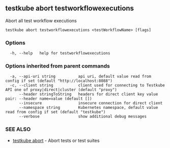 
<head>
  <meta name="og:type" content="reference-doc" />
</head>

## testkube abort testworkflowexecutions

Abort all test workflow executions

```
testkube abort testworkflowexecutions <testWorkflowName> [flags]
```

### Options

```
  -h, --help   help for testworkflowexecutions
```

### Options inherited from parent commands

```
  -a, --api-uri string          api uri, default value read from config if set (default "http://localhost:8088")
  -c, --client string           client used for connecting to Testkube API one of proxy|direct|cluster (default "proxy")
      --header stringToString   headers for direct client key value pair: --header name=value (default [])
      --insecure                insecure connection for direct client
      --namespace string        Kubernetes namespace, default value read from config if set (default "testkube")
      --verbose                 show additional debug messages
```

### SEE ALSO

* [testkube abort](testkube_abort.md)	 - Abort tests or test suites

